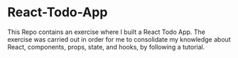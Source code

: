 # React-Todo-App
This Repo contains an exercise where I built a React Todo App. The exercise was carried out in order for me to consolidate my knowledge about React, components, props, state, and hooks, by following a tutorial.
